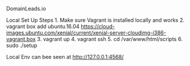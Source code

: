 DomainLeads.io

Local Set Up Steps
	1. Make sure Vagrant is installed locally and works
	2. vagrant box add ubuntu.16.04 https://cloud-images.ubuntu.com/xenial/current/xenial-server-cloudimg-i386-vagrant.box
	3. vagrant up
	4. vagrant ssh
	5. cd /var/www/html/scripts
	6. sudo ./setup
	
	
Local Env can bee seen at http://127.0.0.1:4568/
